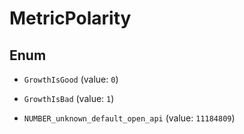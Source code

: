 

# MetricPolarity

## Enum


* `GrowthIsGood` (value: `0`)

* `GrowthIsBad` (value: `1`)

* `NUMBER_unknown_default_open_api` (value: `11184809`)



